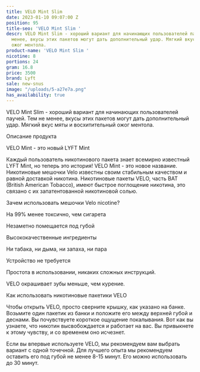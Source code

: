```yaml
---
title: VELO Mint Slim
date: 2023-01-10 09:07:00 Z
position: 95
title-seo: 'VELO Mint Slim '
descr: VELO Mint Slim - хороший вариант для начинающих пользователей паучей. Тем не
  менее, вкусы этих пакетов могут дать дополнительный удар. Мягкий вкус мяты и восхитительный
  ожог ментола.
product-name: 'VELO Mint Slim '
nicotine: 8
portions: 24
gram: 16.8
price: 3500
brand: Lyft
sale: new-snus
image: "/uploads/5-a27e7a.png"
has_availability: true
---
```


VELO Mint Slim - хороший вариант для начинающих пользователей паучей. Тем не менее, вкусы этих пакетов могут дать дополнительный удар. Мягкий вкус мяты и восхитительный ожог ментола.



Описание продукта

VELO Mint - это новый LYFT Mint

Каждый пользователь никотинового пакета знает всемирно известный LYFT Mint, но теперь это история! VELO Mint - это новое название. Никотиновые мешочки Velo известны своим стабильным качеством и равной доставкой никотина. Никотиновые пакеты VELO, часть BAT (British American Tobacco), имеют быстрое поглощение никотина, это связано с их запатентованной никотиновой солью.

Зачем использовать мешочки Velo nicotine?

На 99% менее токсично, чем сигарета

Незаметно помещается под губой

Высококачественные ингредиенты

Ни табака, ни дыма, ни запаха, ни пара

Устройство не требуется

Простота в использовании, никаких сложных инструкций.

VELO окрашивает зубы меньше, чем курение.

Как использовать никотиновые пакетики VELO

Чтобы открыть VELO, просто сверните крышку, как указано на банке. Возьмите один пакетик из банки и положите его между верхней губой и деснами. Вы почувствуете короткое ощущение покалывания. Вот как вы узнаете, что никотин высвобождается и работает на вас. Вы привыкнете к этому чувству, и со временем оно исчезнет.

Если вы впервые используете VELO, мы рекомендуем вам выбрать вариант с одной точечной. Для лучшего опыта мы рекомендуем оставить его под губой не менее 8-15 минут. Его можно использовать до 30 минут.